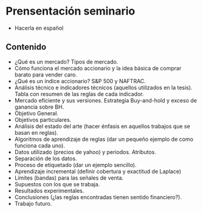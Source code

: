# Prensentación seminario
* Hacerla en español

## Contenido
* ¿Qué es un mercado? Tipos de mercado.
* Cómo funciona el mercado accionario y la idea básica de comprar barato para vender caro.
* ¿Qué es un índice accionario? S&P 500 y NAFTRAC.
* Análisis técnico e indicadores técnicos (aquellos utilizados en la tesis). Tabla con resumen de las reglas de cada indicador.
* Mercado eficiente y sus versiones. Estrategia Buy-and-hold y exceso de ganancia sobre BH.
* Objetivo General.
* Objetivos particulares.
* Análisis del estado del arte (hacer énfasis en aquellos trabajos que se basan en reglas).
* Algoritmos de aprendizaje de reglas (dar un pequeño ejemplo de como funciona cada uno).
* Datos utilizado (precios de yahoo) y periodos. Atributos.
* Separación de los datos.
* Proceso de etiquetado (dar un ejemplo sencillo).
* Aprendizaje incremental (definir cobertura y exactitud de Laplace)
* Límites (bandas) para las señales de venta.
* Supuestos con los que se trabaja.
* Resultados experimentales.
* Conclusiones (¿las reglas encontradas tienen sentido financiero?).
* Trabajo futuro.
